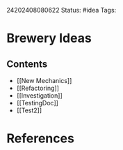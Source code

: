  24202408080622
Status: #idea
Tags:

# Brewery Ideas
## Contents
- [[New Mechanics]]
- [[Refactoring]]
- [[Investigation]]
- [[TestingDoc]]
- [[Test2]]


# References
